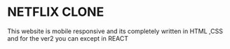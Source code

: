 # NETFLIX CLONE
 This website is mobile responsive and its completely written in HTML ,CSS and for the ver2 you can except in REACT  
